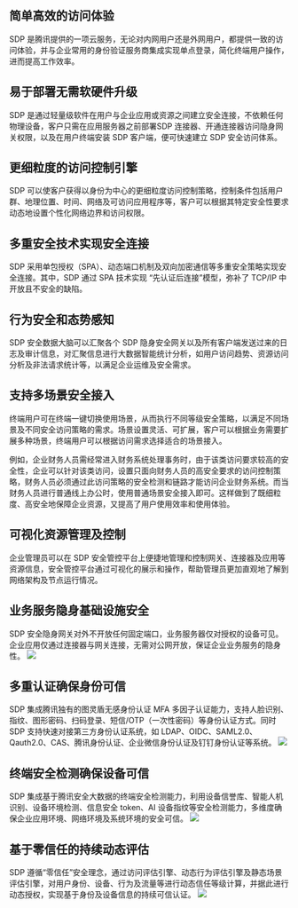 ## 简单高效的访问体验
SDP 是腾讯提供的一项云服务，无论对内网用户还是外网用户，都提供一致的访问体验，并与企业常用的身份验证服务商集成实现单点登录，简化终端用户操作，进而提高工作效率。
## 易于部署无需软硬件升级
SDP 是通过轻量级软件在用户与企业应用或资源之间建立安全连接，不依赖任何物理设备，客户只需在应用服务器之前部署SDP 连接器、开通连接器访问隐身网关权限，以及在用户终端安装 SDP 客户端，便可快速建立 SDP 安全访问体系。

## 更细粒度的访问控制引擎
SDP 可以使客户获得以身份为中心的更细粒度访问控制策略，控制条件包括用户群、地理位置、时间、网络及可访问应用程序等，客户可以根据其特定安全性要求动态地设置个性化网络边界和访问权限。

## 多重安全技术实现安全连接
SDP 采用单包授权（SPA）、动态端口机制及双向加密通信等多重安全策略实现安全连接。其中，SDP 通过 SPA 技术实现 “先认证后连接”模型，弥补了 TCP/IP 中开放且不安全的缺陷。


## 行为安全和态势感知
SDP 安全数据大脑可以汇聚各个 SDP 隐身安全网关以及所有客户端发送过来的日志及审计信息，对汇聚信息进行大数据智能统计分析，如用户访问趋势、资源访问分析及非法请求统计等，以满足企业运维及安全需求。
## 支持多场景安全接入
终端用户可在终端一键切换使用场景，从而执行不同等级安全策略，以满足不同场景及不同安全访问策略的需求。场景设置灵活、可扩展，客户可以根据业务需要扩展多种场景，终端用户可以根据访问需求选择适合的场景接入。

例如，企业财务人员需经常进入财务系统处理事务时，由于该类访问要求较高的安全性，企业可以针对该类访问，设置只面向财务人员的高安全要求的访问控制策略，财务人员必须通过此访问策略的安全检测和链路才能访问企业财务系统。而当财务人员进行普通线上办公时，使用普通场景安全接入即可。这样做到了既细粒度、高安全地保障企业资源，又提高了用户使用效率和使用体验。
## 可视化资源管理及控制
企业管理员可以在 SDP 安全管控平台上便捷地管理和控制网关、连接器及应用等资源信息，安全管控平台通过可视化的展示和操作，帮助管理员更加直观地了解到网络架构及节点运行情况。

## 业务服务隐身基础设施安全
SDP 安全隐身网关对外不开放任何固定端口，业务服务器仅对授权的设备可见。企业应用仅通过连接器与网关连接，无需对公网开放，保证企业业务服务的隐身性。
![](https://main.qcloudimg.com/raw/cfb52baf9b14d7dc100b9499f973eff8.png)
## 多重认证确保身份可信
SDP 集成腾讯独有的图灵盾无感身份认证 MFA 多因子认证能力，支持人脸识别、指纹、图形密码、扫码登录、短信/OTP（一次性密码）等身份认证方式。同时 SDP 支持快速对接第三方身份认证系统，如 LDAP、OIDC、SAML2.0、Qauth2.0、CAS、腾讯身份认证、企业微信身份认证及钉钉身份认证等系统。
![](https://main.qcloudimg.com/raw/fe18fa2488ec5c53c3fb2868beb2c6aa.png)
## 终端安全检测确保设备可信
SDP 集成基于腾讯安全大数据的终端安全检测能力，利用设备信誉库、智能人机识别、设备环境检测、信息安全 token、AI 设备指纹等安全检测能力，多维度确保企业应用环境、网络环境及系统环境的安全可信。
![](https://main.qcloudimg.com/raw/0a5e7769d44d2f24ecb306f18af5d368.png)
## 基于零信任的持续动态评估
SDP 遵循“零信任”安全理念，通过访问评估引擎、动态行为评估引擎及静态场景评估引擎，对用户身份、设备、行为及流量等进行动态信任等级计算，并据此进行动态授权，实现基于身份及设备信息的持续可信认证。
![](https://main.qcloudimg.com/raw/c513307ea719d27b3cd09e69441f9a7f.png)
